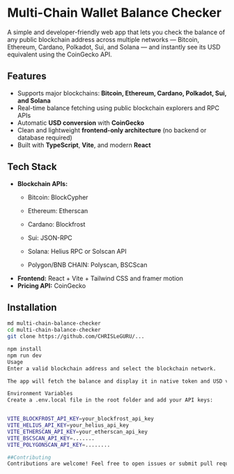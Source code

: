 # Multi-Chain Wallet Balance Checker

A simple and developer-friendly web app that lets you check the balance of any public blockchain address across multiple networks — Bitcoin, Ethereum, Cardano, Polkadot, Sui, and Solana — and instantly see its USD equivalent using the CoinGecko API.

## Features

- Supports major blockchains: **Bitcoin, Ethereum, Cardano, Polkadot, Sui, and Solana**
- Real-time balance fetching using public blockchain explorers and RPC APIs
- Automatic **USD conversion** with **CoinGecko**
- Clean and lightweight **frontend-only architecture** (no backend or database required)
- Built with **TypeScript**, **Vite**, and modern **React**

## Tech Stack

- **Blockchain APIs:**
  - Bitcoin: BlockCypher
  - Ethereum: Etherscan
  - Cardano: Blockfrost
 
  - Sui: JSON-RPC
  - Solana: Helius RPC or Solscan API
  - Polygon/BNB CHAIN: Polyscan, BSCScan
- **Frontend:** React + Vite + Tailwind CSS and framer motion
- **Pricing API:** CoinGecko

## Installation

```bash
md multi-chain-balance-checker
cd multi-chain-balance-checker
git clone https://github.com/CHRISLeGURU/...

npm install
npm run dev
Usage
Enter a valid blockchain address and select the blockchain network.

The app will fetch the balance and display it in native token and USD value.

Environment Variables
Create a .env.local file in the root folder and add your API keys:


VITE_BLOCKFROST_API_KEY=your_blockfrost_api_key
VITE_HELIUS_API_KEY=your_helius_api_key
VITE_ETHERSCAN_API_KEY=your_etherscan_api_key
VITE_BSCSCAN_API_KEY=.......
VITE_POLYGONSCAN_API_KEY=........

##Contributing
Contributions are welcome! Feel free to open issues or submit pull requests.
